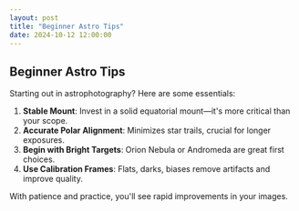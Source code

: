 ```yaml
---
layout: post
title: "Beginner Astro Tips"
date: 2024-10-12 12:00:00
---
```


## Beginner Astro Tips

Starting out in astrophotography? Here are some essentials:

1. **Stable Mount**: Invest in a solid equatorial mount—it's more critical than your scope.
2. **Accurate Polar Alignment**: Minimizes star trails, crucial for longer exposures.
3. **Begin with Bright Targets**: Orion Nebula or Andromeda are great first choices.
4. **Use Calibration Frames**: Flats, darks, biases remove artifacts and improve quality.

With patience and practice, you'll see rapid improvements in your images.
